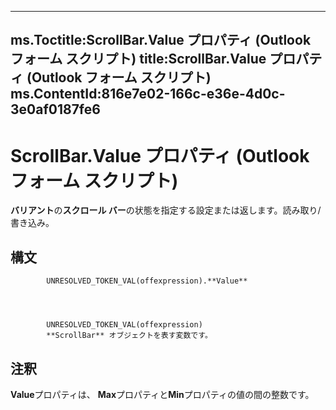 

---
ms.Toctitle:ScrollBar.Value プロパティ (Outlook フォーム スクリプト)
title:ScrollBar.Value プロパティ (Outlook フォーム スクリプト)
ms.ContentId:816e7e02-166c-e36e-4d0c-3e0af0187fe6
---
# ScrollBar.Value プロパティ (Outlook フォーム スクリプト)




**バリアント**の**スクロール バー**の状態を指定する設定または返します。読み取り/書き込み。

## 構文

            UNRESOLVED_TOKEN_VAL(offexpression).**Value**




            UNRESOLVED_TOKEN_VAL(offexpression)
            **ScrollBar** オブジェクトを表す変数です。



## 注釈
**Value**プロパティは、 **Max**プロパティと**Min**プロパティの値の間の整数です。




